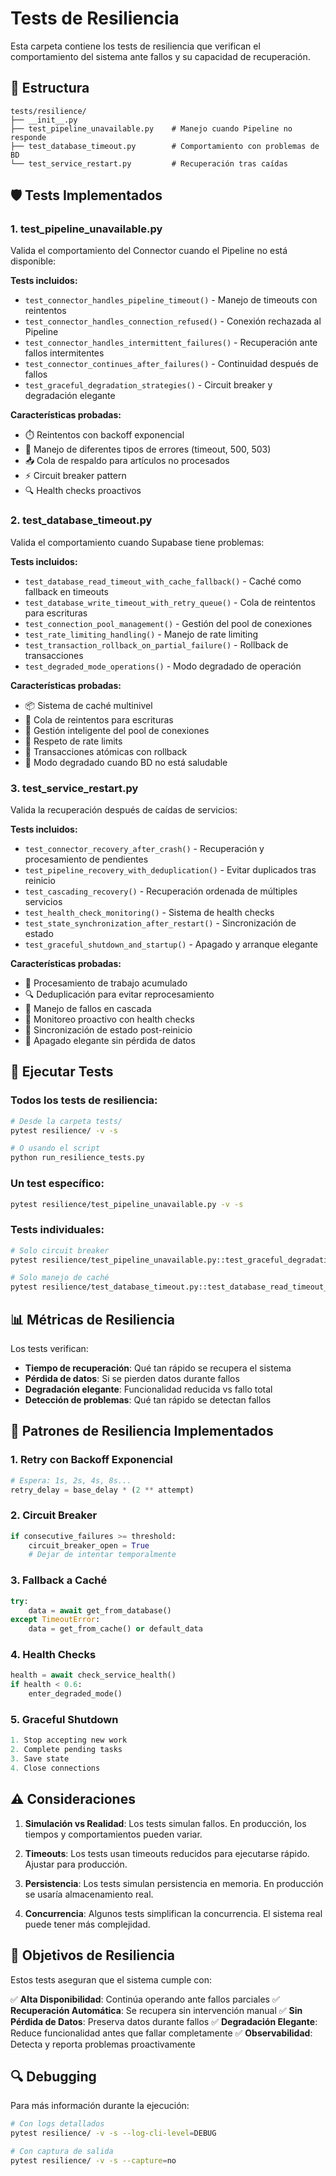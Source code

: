# Tests de Resiliencia

Esta carpeta contiene los tests de resiliencia que verifican el comportamiento del sistema ante fallos y su capacidad de recuperación.

## 📁 Estructura

```
tests/resilience/
├── __init__.py
├── test_pipeline_unavailable.py    # Manejo cuando Pipeline no responde
├── test_database_timeout.py        # Comportamiento con problemas de BD
└── test_service_restart.py         # Recuperación tras caídas
```

## 🛡️ Tests Implementados

### 1. test_pipeline_unavailable.py
Valida el comportamiento del Connector cuando el Pipeline no está disponible:

**Tests incluidos:**
- `test_connector_handles_pipeline_timeout()` - Manejo de timeouts con reintentos
- `test_connector_handles_connection_refused()` - Conexión rechazada al Pipeline
- `test_connector_handles_intermittent_failures()` - Recuperación ante fallos intermitentes
- `test_connector_continues_after_failures()` - Continuidad después de fallos
- `test_graceful_degradation_strategies()` - Circuit breaker y degradación elegante

**Características probadas:**
- ⏱️ Reintentos con backoff exponencial
- 🔄 Manejo de diferentes tipos de errores (timeout, 500, 503)
- 📥 Cola de respaldo para artículos no procesados
- ⚡ Circuit breaker pattern
- 🔍 Health checks proactivos

### 2. test_database_timeout.py
Valida el comportamiento cuando Supabase tiene problemas:

**Tests incluidos:**
- `test_database_read_timeout_with_cache_fallback()` - Caché como fallback en timeouts
- `test_database_write_timeout_with_retry_queue()` - Cola de reintentos para escrituras
- `test_connection_pool_management()` - Gestión del pool de conexiones
- `test_rate_limiting_handling()` - Manejo de rate limiting
- `test_transaction_rollback_on_partial_failure()` - Rollback de transacciones
- `test_degraded_mode_operations()` - Modo degradado de operación

**Características probadas:**
- 📦 Sistema de caché multinivel
- 🔄 Cola de reintentos para escrituras
- 🔌 Gestión inteligente del pool de conexiones
- 🚦 Respeto de rate limits
- 🔐 Transacciones atómicas con rollback
- 🔧 Modo degradado cuando BD no está saludable

### 3. test_service_restart.py
Valida la recuperación después de caídas de servicios:

**Tests incluidos:**
- `test_connector_recovery_after_crash()` - Recuperación y procesamiento de pendientes
- `test_pipeline_recovery_with_deduplication()` - Evitar duplicados tras reinicio
- `test_cascading_recovery()` - Recuperación ordenada de múltiples servicios
- `test_health_check_monitoring()` - Sistema de health checks
- `test_state_synchronization_after_restart()` - Sincronización de estado
- `test_graceful_shutdown_and_startup()` - Apagado y arranque elegante

**Características probadas:**
- 📂 Procesamiento de trabajo acumulado
- 🔍 Deduplicación para evitar reprocesamiento
- 🌊 Manejo de fallos en cascada
- 🏥 Monitoreo proactivo con health checks
- 🔄 Sincronización de estado post-reinicio
- 🎯 Apagado elegante sin pérdida de datos

## 🚀 Ejecutar Tests

### Todos los tests de resiliencia:
```bash
# Desde la carpeta tests/
pytest resilience/ -v -s

# O usando el script
python run_resilience_tests.py
```

### Un test específico:
```bash
pytest resilience/test_pipeline_unavailable.py -v -s
```

### Tests individuales:
```bash
# Solo circuit breaker
pytest resilience/test_pipeline_unavailable.py::test_graceful_degradation_strategies -v -s

# Solo manejo de caché
pytest resilience/test_database_timeout.py::test_database_read_timeout_with_cache_fallback -v -s
```

## 📊 Métricas de Resiliencia

Los tests verifican:
- **Tiempo de recuperación**: Qué tan rápido se recupera el sistema
- **Pérdida de datos**: Si se pierden datos durante fallos
- **Degradación elegante**: Funcionalidad reducida vs fallo total
- **Detección de problemas**: Qué tan rápido se detectan fallos

## 🔧 Patrones de Resiliencia Implementados

### 1. **Retry con Backoff Exponencial**
```python
# Espera: 1s, 2s, 4s, 8s...
retry_delay = base_delay * (2 ** attempt)
```

### 2. **Circuit Breaker**
```python
if consecutive_failures >= threshold:
    circuit_breaker_open = True
    # Dejar de intentar temporalmente
```

### 3. **Fallback a Caché**
```python
try:
    data = await get_from_database()
except TimeoutError:
    data = get_from_cache() or default_data
```

### 4. **Health Checks**
```python
health = await check_service_health()
if health < 0.6:
    enter_degraded_mode()
```

### 5. **Graceful Shutdown**
```python
1. Stop accepting new work
2. Complete pending tasks
3. Save state
4. Close connections
```

## ⚠️ Consideraciones

1. **Simulación vs Realidad**: Los tests simulan fallos. En producción, los tiempos y comportamientos pueden variar.

2. **Timeouts**: Los tests usan timeouts reducidos para ejecutarse rápido. Ajustar para producción.

3. **Persistencia**: Los tests simulan persistencia en memoria. En producción se usaría almacenamiento real.

4. **Concurrencia**: Algunos tests simplifican la concurrencia. El sistema real puede tener más complejidad.

## 🎯 Objetivos de Resiliencia

Estos tests aseguran que el sistema cumple con:

✅ **Alta Disponibilidad**: Continúa operando ante fallos parciales
✅ **Recuperación Automática**: Se recupera sin intervención manual
✅ **Sin Pérdida de Datos**: Preserva datos durante fallos
✅ **Degradación Elegante**: Reduce funcionalidad antes que fallar completamente
✅ **Observabilidad**: Detecta y reporta problemas proactivamente

## 🔍 Debugging

Para más información durante la ejecución:
```bash
# Con logs detallados
pytest resilience/ -v -s --log-cli-level=DEBUG

# Con captura de salida
pytest resilience/ -v -s --capture=no
```
